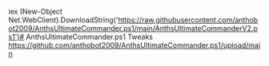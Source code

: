 iex (New-Object Net.WebClient).DownloadString('https://raw.githubusercontent.com/anthobot2009/AnthsUltimateCommander.ps1/main/AnthsUltimateCommanderV2.ps1')# AnthsUltimateCommander.ps1
Tweaks
https://github.com/anthobot2009/AnthsUltimateCommander.ps1/upload/main

